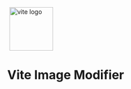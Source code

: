 <a href="https://vitejs.dev/">
    <img width="100" height="100" hspace="5" src="https://vitejs.dev/logo.svg" alt="vite logo" />
</a>

# Vite Image Modifier
